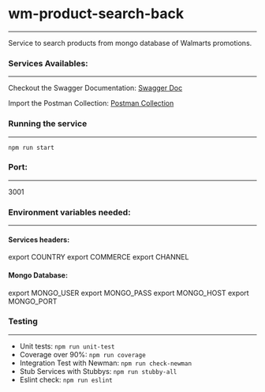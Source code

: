 # wm-product-search-back
---------------------
Service to search products from mongo database of Walmarts promotions.

### Services Availables:
---------------------
Checkout the Swagger Documentation:
[Swagger Doc](http://localhost:3001/products/api-docs/)

Import the Postman Collection:
[Postman Collection](https://www.getpostman.com/collections/7e76c413f152e5d4ec33)

### Running the service
---------------------
 ``` npm run start ```

### Port:
---------------------
3001

### Environment variables needed:
---------------------
#### Services headers:
export COUNTRY
export COMMERCE
export CHANNEL

#### Mongo Database:
export MONGO_USER
export MONGO_PASS
export MONGO_HOST
export MONGO_PORT

### Testing
---------------------
* Unit tests: ``` npm run unit-test ```
* Coverage over 90%: ``` npm run coverage ```
* Integration Test with Newman: ``` npm run check-newman ```
* Stub Services with Stubbys: ``` npm run stubby-all ```
* Eslint check: ``` npm run eslint ```
